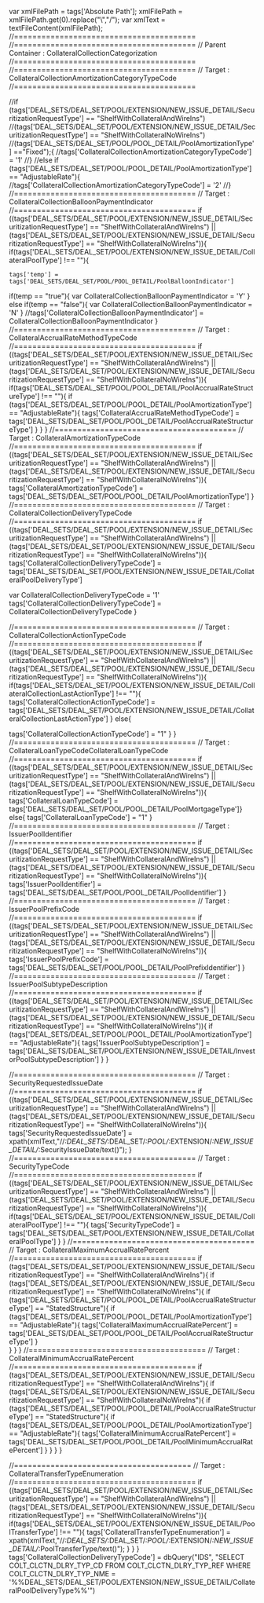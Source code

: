 var xmlFilePath = tags['Absolute Path'];
xmlFilePath = xmlFilePath.get(0).replace("\\","/");
var xmlText = textFileContent(xmlFilePath);
//========================================
//========================================
//	Parent Container	:	CollateralCollectionCategorization
//========================================
//========================================
//	Target	:	CollateralCollectionAmortizationCategoryTypeCode
//========================================

//if (tags['DEAL_SETS/DEAL_SET/POOL/EXTENSION/NEW_ISSUE_DETAIL/SecuritizationRequestType'] == "ShelfWithCollateralAndWireIns") 
 //(tags['DEAL_SETS/DEAL_SET/POOL/EXTENSION/NEW_ISSUE_DETAIL/SecuritizationRequestType'] == "ShelfWithCollateralNoWireIns")
	//(tags['DEAL_SETS/DEAL_SET/POOL/POOL_DETAIL/PoolAmortizationType'] =="Fixed");{
		//tags['CollateralCollectionAmortizationCategoryTypeCode'] = '1'
//}
//else   if (tags['DEAL_SETS/DEAL_SET/POOL/POOL_DETAIL/PoolAmortizationType'] == "AdjustableRate"){
		//tags['CollateralCollectionAmortizationCategoryTypeCode'] = '2'
	//}
//========================================
//	Target	:	CollateralCollectionBalloonPaymentIndicator
//========================================
if ((tags['DEAL_SETS/DEAL_SET/POOL/EXTENSION/NEW_ISSUE_DETAIL/SecuritizationRequestType'] == "ShelfWithCollateralAndWireIns") || (tags['DEAL_SETS/DEAL_SET/POOL/EXTENSION/NEW_ISSUE_DETAIL/SecuritizationRequestType'] == "ShelfWithCollateralNoWireIns")){
	if(tags['DEAL_SETS/DEAL_SET/POOL/EXTENSION/NEW_ISSUE_DETAIL/CollateralPoolType'] !== ""){


	tags['temp'] = tags['DEAL_SETS/DEAL_SET/POOL/POOL_DETAIL/PoolBalloonIndicator']
if(temp == "true"){
	var CollateralCollectionBalloonPaymentIndicator = 'Y'
}
else if(temp == "false"){
	var CollateralCollectionBalloonPaymentIndicator = 'N'
}
//tags['CollateralCollectionBalloonPaymentIndicator'] = CollateralCollectionBalloonPaymentIndicator
}
//========================================
//	Target	:	CollateralAccrualRateMethodTypeCode
//========================================
if ((tags['DEAL_SETS/DEAL_SET/POOL/EXTENSION/NEW_ISSUE_DETAIL/SecuritizationRequestType'] == "ShelfWithCollateralAndWireIns") || (tags['DEAL_SETS/DEAL_SET/POOL/EXTENSION/NEW_ISSUE_DETAIL/SecuritizationRequestType'] == "ShelfWithCollateralNoWireIns")){
	if(tags['DEAL_SETS/DEAL_SET/POOL/POOL_DETAIL/PoolAccrualRateStructureType'] !== ""){
	if (tags['DEAL_SETS/DEAL_SET/POOL/POOL_DETAIL/PoolAmortizationType'] == "AdjustableRate"){
tags['CollateralAccrualRateMethodTypeCode'] = tags['DEAL_SETS/DEAL_SET/POOL/POOL_DETAIL/PoolAccrualRateStructureType']
		}
	}
}
//========================================
//	Target	:	CollateralAmortizationTypeCode
//========================================
if ((tags['DEAL_SETS/DEAL_SET/POOL/EXTENSION/NEW_ISSUE_DETAIL/SecuritizationRequestType'] == "ShelfWithCollateralAndWireIns") || (tags['DEAL_SETS/DEAL_SET/POOL/EXTENSION/NEW_ISSUE_DETAIL/SecuritizationRequestType'] == "ShelfWithCollateralNoWireIns")){
	tags['CollateralAmortizationTypeCode'] = tags['DEAL_SETS/DEAL_SET/POOL/POOL_DETAIL/PoolAmortizationType']
}
//========================================
//	Target	:	CollateralCollectionDeliveryTypeCode
//========================================
if ((tags['DEAL_SETS/DEAL_SET/POOL/EXTENSION/NEW_ISSUE_DETAIL/SecuritizationRequestType'] == "ShelfWithCollateralAndWireIns") || (tags['DEAL_SETS/DEAL_SET/POOL/EXTENSION/NEW_ISSUE_DETAIL/SecuritizationRequestType'] == "ShelfWithCollateralNoWireIns")){
	tags['CollateralCollectionDeliveryTypeCode'] = tags['DEAL_SETS/DEAL_SET/POOL/EXTENSION/NEW_ISSUE_DETAIL/CollateralPoolDeliveryType']

var CollateralCollectionDeliveryTypeCode = '1'
tags['CollateralCollectionDeliveryTypeCode'] = CollateralCollectionDeliveryTypeCode
}

//========================================
//	Target	:	CollateralCollectionActionTypeCode
//========================================
if ((tags['DEAL_SETS/DEAL_SET/POOL/EXTENSION/NEW_ISSUE_DETAIL/SecuritizationRequestType'] == "ShelfWithCollateralAndWireIns") || (tags['DEAL_SETS/DEAL_SET/POOL/EXTENSION/NEW_ISSUE_DETAIL/SecuritizationRequestType'] == "ShelfWithCollateralNoWireIns")){
	if(tags['DEAL_SETS/DEAL_SET/POOL/EXTENSION/NEW_ISSUE_DETAIL/CollateralCollectionLastActionType'] !== ""){
tags['CollateralCollectionActionTypeCode'] = tags['DEAL_SETS/DEAL_SET/POOL/EXTENSION/NEW_ISSUE_DETAIL/CollateralCollectionLastActionType']
} 
	else{

tags['CollateralCollectionActionTypeCode'] = "1"
	}
}
//========================================
//	Target	:	CollateralLoanTypeCodeCollateralLoanTypeCode
//========================================
if ((tags['DEAL_SETS/DEAL_SET/POOL/EXTENSION/NEW_ISSUE_DETAIL/SecuritizationRequestType'] == "ShelfWithCollateralAndWireIns") || (tags['DEAL_SETS/DEAL_SET/POOL/EXTENSION/NEW_ISSUE_DETAIL/SecuritizationRequestType'] == "ShelfWithCollateralNoWireIns")){
	tags['CollateralLoanTypeCode'] = tags['DEAL_SETS/DEAL_SET/POOL/POOL_DETAIL/PoolMortgageType']}
else{
	tags['CollateralLoanTypeCode'] = "1"
}
//========================================
//	Target	:	IssuerPoolIdentifier
//========================================
if ((tags['DEAL_SETS/DEAL_SET/POOL/EXTENSION/NEW_ISSUE_DETAIL/SecuritizationRequestType'] == "ShelfWithCollateralAndWireIns") || (tags['DEAL_SETS/DEAL_SET/POOL/EXTENSION/NEW_ISSUE_DETAIL/SecuritizationRequestType'] == "ShelfWithCollateralNoWireIns")){
	tags['IssuerPoolIdentifier'] = tags['DEAL_SETS/DEAL_SET/POOL/POOL_DETAIL/PoolIdentifier']
}
//========================================
//	Target	:	IssuerPoolPrefixCode
//========================================
if ((tags['DEAL_SETS/DEAL_SET/POOL/EXTENSION/NEW_ISSUE_DETAIL/SecuritizationRequestType'] == "ShelfWithCollateralAndWireIns") || (tags['DEAL_SETS/DEAL_SET/POOL/EXTENSION/NEW_ISSUE_DETAIL/SecuritizationRequestType'] == "ShelfWithCollateralNoWireIns")){
	tags['IssuerPoolPrefixCode'] = tags['DEAL_SETS/DEAL_SET/POOL/POOL_DETAIL/PoolPrefixIdentifier']
}
//========================================
//	Target	:	IssuerPoolSubtypeDescription
//========================================
if ((tags['DEAL_SETS/DEAL_SET/POOL/EXTENSION/NEW_ISSUE_DETAIL/SecuritizationRequestType'] == "ShelfWithCollateralAndWireIns") || (tags['DEAL_SETS/DEAL_SET/POOL/EXTENSION/NEW_ISSUE_DETAIL/SecuritizationRequestType'] == "ShelfWithCollateralNoWireIns")){
	if (tags['DEAL_SETS/DEAL_SET/POOL/POOL_DETAIL/PoolAmortizationType'] == "AdjustableRate"){
tags['IssuerPoolSubtypeDescription'] = tags['DEAL_SETS/DEAL_SET/POOL/EXTENSION/NEW_ISSUE_DETAIL/InvestorPoolSubtypeDescription']
	}
}

//========================================
//	Target	:	SecurityRequestedIssueDate
//========================================
if ((tags['DEAL_SETS/DEAL_SET/POOL/EXTENSION/NEW_ISSUE_DETAIL/SecuritizationRequestType'] == "ShelfWithCollateralAndWireIns") || (tags['DEAL_SETS/DEAL_SET/POOL/EXTENSION/NEW_ISSUE_DETAIL/SecuritizationRequestType'] == "ShelfWithCollateralNoWireIns")){
	tags['SecurityRequestedIssueDate'] = xpath(xmlText,"//*:DEAL_SETS/*:DEAL_SET/*:POOL/*:EXTENSION/*:NEW_ISSUE_DETAIL/*:SecurityIssueDate/text()");
}
//========================================
//	Target	:	SecurityTypeCode
//========================================
if ((tags['DEAL_SETS/DEAL_SET/POOL/EXTENSION/NEW_ISSUE_DETAIL/SecuritizationRequestType'] == "ShelfWithCollateralAndWireIns") || (tags['DEAL_SETS/DEAL_SET/POOL/EXTENSION/NEW_ISSUE_DETAIL/SecuritizationRequestType'] == "ShelfWithCollateralNoWireIns")){
	if(tags['DEAL_SETS/DEAL_SET/POOL/EXTENSION/NEW_ISSUE_DETAIL/CollateralPoolType'] !== ""){
tags['SecurityTypeCode'] = tags['DEAL_SETS/DEAL_SET/POOL/EXTENSION/NEW_ISSUE_DETAIL/CollateralPoolType']
	}
}
//========================================
//	Target	:	CollateralMaximumAccrualRatePercent
//========================================
if (tags['DEAL_SETS/DEAL_SET/POOL/EXTENSION/NEW_ISSUE_DETAIL/SecuritizationRequestType'] == "ShelfWithCollateralAndWireIns"){
	if (tags['DEAL_SETS/DEAL_SET/POOL/EXTENSION/NEW_ISSUE_DETAIL/SecuritizationRequestType'] == "ShelfWithCollateralNoWireIns"){
		if (tags['DEAL_SETS/DEAL_SET/POOL/POOL_DETAIL/PoolAccrualRateStructureType'] == "StatedStructure"){
			if (tags['DEAL_SETS/DEAL_SET/POOL/POOL_DETAIL/PoolAmortizationType'] == "AdjustableRate"){
		tags['CollateralMaximumAccrualRatePercent'] = tags['DEAL_SETS/DEAL_SET/POOL/POOL_DETAIL/PoolAccrualRateStructureType']
			}	
		}
	}
}
//=======================================
//	Target	:	CollateralMinimumAccrualRatePercent
//========================================
if (tags['DEAL_SETS/DEAL_SET/POOL/EXTENSION/NEW_ISSUE_DETAIL/SecuritizationRequestType'] == "ShelfWithCollateralAndWireIns"){
	if (tags['DEAL_SETS/DEAL_SET/POOL/EXTENSION/NEW_ISSUE_DETAIL/SecuritizationRequestType'] == "ShelfWithCollateralNoWireIns"){
		if (tags['DEAL_SETS/DEAL_SET/POOL/POOL_DETAIL/PoolAccrualRateStructureType'] == "StatedStructure"){
			if (tags['DEAL_SETS/DEAL_SET/POOL/POOL_DETAIL/PoolAmortizationType'] == "AdjustableRate"){
		tags['CollateralMinimumAccrualRatePercent'] = tags['DEAL_SETS/DEAL_SET/POOL/POOL_DETAIL/PoolMinimumAccrualRatePercent']
			}
		}
	}
}	

//=======================================
//	Target	:	CollateralTransferTypeEnumeration
//========================================
if ((tags['DEAL_SETS/DEAL_SET/POOL/EXTENSION/NEW_ISSUE_DETAIL/SecuritizationRequestType'] == "ShelfWithCollateralAndWireIns") || (tags['DEAL_SETS/DEAL_SET/POOL/EXTENSION/NEW_ISSUE_DETAIL/SecuritizationRequestType'] == "ShelfWithCollateralNoWireIns")){
	if(tags['DEAL_SETS/DEAL_SET/POOL/EXTENSION/NEW_ISSUE_DETAIL/PoolTransferType'] !== ""){
	tags['CollateralTransferTypeEnumeration'] = xpath(xmlText,"//*:DEAL_SETS/*:DEAL_SET/*:POOL/*:EXTENSION/*:NEW_ISSUE_DETAIL/*:PoolTransferType/text()");
}
}
}
tags['CollateralCollectionDeliveryTypeCode'] = dbQuery("IDS", "SELECT COLT_CLCTN_DLRY_TYP_CD FROM COLT_CLCTN_DLRY_TYP_REF WHERE COLT_CLCTN_DLRY_TYP_NME = '%%DEAL_SETS/DEAL_SET/POOL/EXTENSION/NEW_ISSUE_DETAIL/CollateralPoolDeliveryType%%'")
